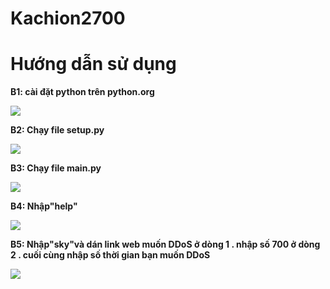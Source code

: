 <h1>Kachion2700</h1>
<h1>Hướng dẫn sử dụng</h1>
<div id"huong_dan">
  <p><b>B1: cài đặt python trên python.org</b></p>
  <img src="https://gcdnb.pbrd.co/images/JD4e5D7chmj1.png">
  <p><b>B2: Chạy file setup.py</b></p>
  <img src="https://gcdnb.pbrd.co/images/JvD5hADoyA6l.png?o=1">
  <p><b>B3: Chạy file main.py</b></p>
  <img src="https://gcdnb.pbrd.co/images/F640d1EpB0I0.png?o=1">
  <p><b>B4: Nhập"help"</b></p>
  <img src="https://i.imgur.com/8Xd23Br.png">
  <p><b>B5: Nhập"sky"và dán link web muốn DDoS ở dòng 1 . nhập số 700 ở dòng 2 . cuối cùng nhập số thời gian bạn muốn DDoS</b></p>
  <img src="https://i.imgur.com/8KYMdpg.png">
</div>
